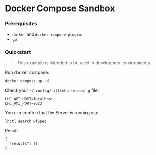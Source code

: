 # Docker Compose Sandbox

### Prerequisites

- `docker` and `docker-compose-plugin`.
- `go`.

### Quickstart

> This example is intended to be used in development environments.

Run docker compose:

```
docker compose up -d
```

Check your `~/.config/littlehorse.config` file:

```
LHC_API_HOST=localhost
LHC_API_PORT=2023
```

You can confirm that the Server is running via:

```
lhctl search wfSpec
```

Result:

```
{
  "results": []
}
```
